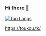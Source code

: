 ### Hi there 👋

[![Top Langs](https://github-readme-stats.vercel.app/api/top-langs/?username=BigBaiDog&locale=cn&layout=compact)](https://github.com/anuraghazra/github-readme-stats)

https://toukou.tk/
